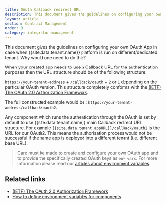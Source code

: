 ```yaml
---
title: OAuth Callback redirect URL
description: This document gives the guidelines on configuring your own OAuth App in case when platform is run on different/dedicated tenant.
layout: article
section: Contract Management
order: 9
category: integrator-management
---
```


This document gives the guidelines on configuring your own OAuth App in case when {{site.data.tenant.name}} platform is run on different/dedicated tenant. Why would one need to do this?

When your created app needs to use a Callback URL for the authentication purposes then the URL structure should be of the following structure:

`https://your-tenant-address` + `/callback/oauth` + `2` or `1` depending on the particular OAuth version. This structure completely conforms with the [(IETF) The OAuth 2.0 Authorization Framework](https://tools.ietf.org/html/rfc6749).

The full constructed example would be : `https://your-tenant-address/callback/oauth2`.

Any component which runs the authentication through the OAuth is set by default to use {{site.data.tenant.name}} main Callback redirect URL structure. For example `{{site.data.tenant.appURL}}/callback/oauth2` is the URL for our OAuth2. This means the authorisation process would not be successful if the same app is deployed into a different tenant (i.e. different base URL).

> Care must be made to create and configure your own OAuth app and to provide the specifically created OAuth keys as `env vars`.
For more information please read our [articles about environment variables](/references/how-to-define-envirament-variables-for-components).

## Related links

- [(IETF) The OAuth 2.0 Authorization Framework](https://tools.ietf.org/html/rfc6749)
- [How to define environment variables for components](/references/how-to-define-envirament-variables-for-components)
